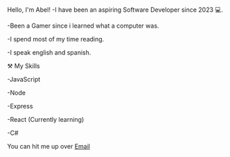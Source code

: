 Hello, I'm Abel!
-I have been an aspiring Software Developer since 2023 💻.

-Been a Gamer since i learned what a computer was.

-I spend most of my time reading.

-I speak english and spanish.

⚒ My Skills

-JavaScript

-Node

-Express

-React (Currently learning)

-C#

You can hit me up over [Email](abeljunior0907@gmail.com) 

